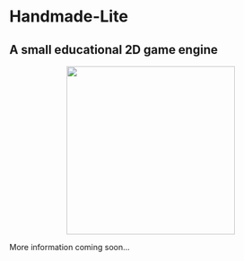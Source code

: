 # Handmade-Lite
## A small educational 2D game engine

<p align="center"> <img width="300" height="300" src="https://github.com/djkarstenv/Handmade-Lite/blob/master/Logo/Logo.png"> </p>

More information coming soon...
